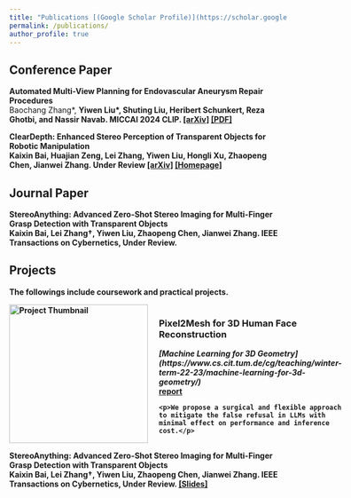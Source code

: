 ```yaml
---
title: "Publications [(Google Scholar Profile)](https://scholar.google.com/citations?user=y9a46-wAAAAJ&hl=en)"
permalink: /publications/
author_profile: true
---
```



## Conference Paper
<b>Automated Multi-View Planning for Endovascular Aneurysm Repair Procedures</b> <br>Baochang Zhang\*, <b>Yiwen Liu\*<b>, Shuting Liu, Heribert Schunkert, Reza Ghotbi, and Nassir Navab. <b> MICCAI 2024 CLIP.</b> [[arXiv]](https://arxiv.org/abs/2312.01068.pdf) [[PDF]](https://link.springer.com/chapter/10.1007/978-3-031-73083-2_3)

<b>ClearDepth: Enhanced Stereo Perception of Transparent Objects
for Robotic Manipulation</b> <br>Kaixin Bai, Huajian Zeng, Lei Zhang, <b>Yiwen Liu<b>, Hongli Xu, Zhaopeng Chen, Jianwei Zhang. <b> Under Review </b> [[arXiv]](https://arxiv.org/pdf/2409.08926) [[Homepage]](https://sites.google.com/view/cleardepth/) 

## Journal Paper

<b>StereoAnything: Advanced Zero-Shot Stereo Imaging for Multi-Finger Grasp Detection with Transparent Objects</b> <br>Kaixin Bai, Lei Zhang†, <b>Yiwen Liu<b>, Zhaopeng Chen, Jianwei Zhang. <b> IEEE Transactions on Cybernetics, Under Review.</b> 


## Projects
The followings include coursework and practical projects. 

<div style="display: flex; align-items: center;">
  <img src="images/p2mface.png" alt="Project Thumbnail" style="width: 250px; height: auto; margin-right: 20px;"/>

  <div>
    <h3>Pixel2Mesh for 3D Human Face Reconstruction</h3>
    <em>[Machine Learning for 3D Geometry](https://www.cs.cit.tum.de/cg/teaching/winter-term-22-23/machine-learning-for-3d-geometry/)</em><br>
    <a href="_publications/pdfs/Pixel2Mesh_for_3D_Human_Face_Reconstruction.pdf">report</a></p>
    
    <p>We propose a surgical and flexible approach to mitigate the false refusal in LLMs with minimal effect on performance and inference cost.</p>
  </div>
</div>




<b>StereoAnything: Advanced Zero-Shot Stereo Imaging for Multi-Finger Grasp Detection with Transparent Objects</b> <br>Kaixin Bai, Lei Zhang†, <b>Yiwen Liu<b>, Zhaopeng Chen, Jianwei Zhang. <b> IEEE Transactions on Cybernetics, Under Review.</b> [[Slides]](https://docs.google.com/presentation/d/1SPjrXZ4mIGzeg6HSqDdhEAqmf5s7y4SX1DS6h4KUbos/edit?usp=sharing) 



